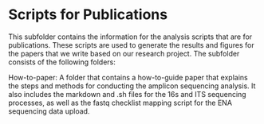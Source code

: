 # Scripts for Publications

This subfolder contains the information for the analysis scripts that are for publications. These scripts are used to generate the results and figures for the papers that we write based on our research project. The subfolder consists of the following folders:

How-to-paper: A folder that contains a how-to-guide paper that explains the steps and methods for conducting the amplicon sequencing analysis. It also includes the markdown and .sh files for the 16s and ITS sequencing processes, as well as the fastq checklist mapping script for the ENA sequencing data upload.